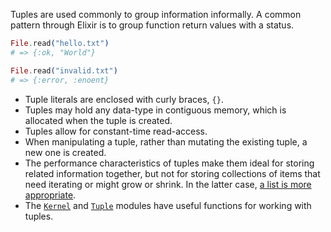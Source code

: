 Tuples are used commonly to group information informally. A common pattern through Elixir is to group function return values with a status.

```elixir
File.read("hello.txt")
# => {:ok, "World"}

File.read("invalid.txt")
# => {:error, :enoent}
```

- Tuple literals are enclosed with curly braces, `{}`.
- Tuples may hold any data-type in contiguous memory, which is allocated when the tuple is created.
- Tuples allow for constant-time read-access.
- When manipulating a tuple, rather than mutating the existing tuple, a new one is created.
- The performance characteristics of tuples make them ideal for storing related information together, but not for storing collections of items that need iterating or might grow or shrink. In the latter case, [a list is more appropriate][getting-started-lists-or-tuples].
- The [`Kernel`][kernel-module] and [`Tuple`][tuple-module] modules have useful functions for working with tuples.

[tuple-module]: https://hexdocs.pm/elixir/Tuple.html
[kernel-module]: https://hexdocs.pm/elixir/Kernel.html
[getting-started-lists-or-tuples]: https://elixir-lang.org/getting-started/basic-types.html#lists-or-tuples
